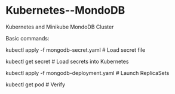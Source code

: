 # Kubernetes--MondoDB
Kubernetes and Minikube MondoDB Cluster

Basic commands:

kubectl apply -f mongodb-secret.yaml        # Load secret file

kubectl get secret                          # Load secrets into Kubernetes

kubectl apply -f mongodb-deployment.yaml    # Launch ReplicaSets

kubectl get pod                             # Verify
